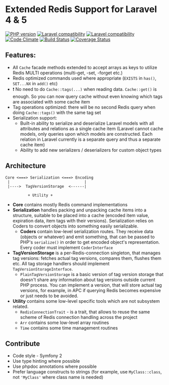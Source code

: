 Extended Redis Support for Laravel 4 & 5
=========================================

[![PHP version](https://badge.fury.io/ph/fhteam%2Flaravel-cache-redis-extended.svg)](http://badge.fury.io/ph/fhteam%2Flaravel-cache-redis-extended) [![Laravel compatibility](https://img.shields.io/badge/laravel-4-green.svg)](http://laravel.com/) [![Laravel compatibility](https://img.shields.io/badge/laravel-5-green.svg)](http://laravel.com/) [![Code Climate](https://codeclimate.com/github/fhteam/laravel-cache-redis-extended/badges/gpa.svg)](https://codeclimate.com/github/fhteam/laravel-cache-redis-extended) [![Build Status](https://travis-ci.org/fhteam/laravel-cache-redis-extended.svg?branch=master)](https://travis-ci.org/fhteam/laravel-cache-redis-extended) [![Coverage Status](https://coveralls.io/repos/fhteam/laravel-cache-redis-extended/badge.svg?branch=master)](https://coveralls.io/r/fhteam/laravel-cache-redis-extended?branch=master)

Features:
-----------------------------------------

 - All `Cache` facade methods extended to accept arrays as keys to utilize Redis MULTI operations (multi-get, -set, -forget etc.)
 - Redis optimized commands used where appropriate (`EXISTS` in `has()`, `SET...NX` in `add()` etc)
 - :exclamation: No need to do `Cache::tags(...)` when reading data. `Cache::get()` is enough. 
 So you can now query cache without even knowing which tags are associated with some cache item
 - Tag operations optimized: there will be no second Redis query when doing `Cache::tags()` with the same tag set
 - Serialization support:
   - Built-in ability to serialize and deserialize Laravel models with all attributes and relations as a single 
   cache item (Laravel cannot cache models, only queries upon which models are constructed. Each relation in 
   Laravel currently is a separate query and thus a separate cache item) 
   - Ability to add new serializers / deserializers for custom object types
   
   
Architecture
-----------------------------------------
```
Core <===> Serialization <===> Encoding
 |                                 | 
 |---->  TagVersionStorage  <------|
 
          + Utility +
```

 - **Core** contains mostly Redis command implementations
 - **Serialization** handles packing and unpacking cache items into a structure, suitable to be placed into a cache
 (encoded item value, expiration data, item tags with their versions). Serialization relies on Coders to convert objects into 
 something easily serializable.
   - **Coders** contain low-level serialization routes. They receive data (objects or whatever) and emit something, that
   can be passed to PHP's `serialize()` in order to get encoded object's representation. Every coder must implement 
   `CoderInterface`
 - **TagVersionStorage** is a per-Redis-connection singleton, that manages tag versions: fetches actual tag versions, 
 compares them, flushes them etc. All tag storage handlers should implement `TagVersionStorageInterface`. 
   - `PlainTagVersionStorage` is a basic version of tag version storage that doesn't share any information about tag 
   versions outside current PHP process. You can implement a version, that will store actual tag versions,
    for example, in APC if querying Redis becomes expensive or just needs to be avoided.
 - **Utility** contains some low-level specific tools which are not subsystem related.
   - `RedisConnectionTrait` - is a trait, that allows to reuse the same scheme of Redis connection handling across the
   project
   - `Arr` contains some low-level array routines
   - `Time` contains some time management routines

Contribute
-----------------------------------------

 - Code style - Symfony 2
 - Use type hinting where possible
 - Use phpdoc annotations where possible
 - Prefer language constructs to strings (for example, use `MyClass::class`, not `'MyClass'` where class name is needed)
